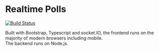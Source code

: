# Realtime Polls

[![Build Status](https://travis-ci.org/g0ne/Realtime-Polls.svg?branch=master)](https://travis-ci.org/g0ne/Realtime-Polls)

Built with Bootstrap, Typescript and socket.IO, the frontend runs on the majority of modern browsers including mobile.  
The backend runs on Node.js.

